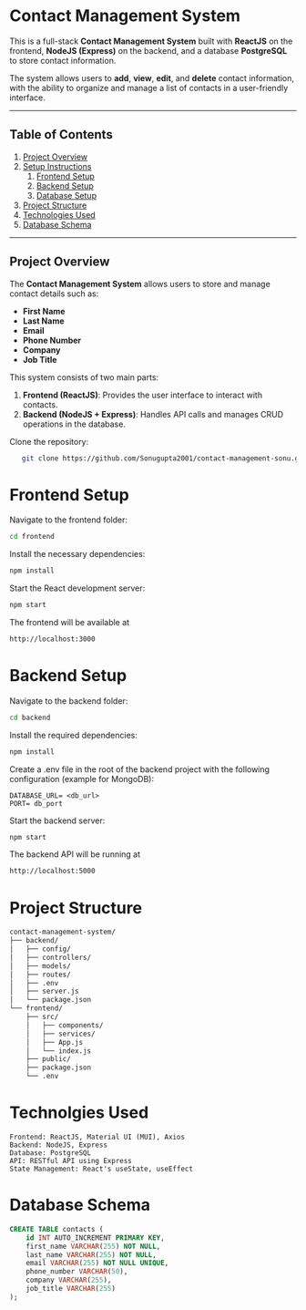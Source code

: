 # Contact Management System

This is a full-stack **Contact Management System** built with **ReactJS** on the frontend, **NodeJS (Express)** on the backend, and a database **PostgreSQL** to store contact information.

The system allows users to **add**, **view**, **edit**, and **delete** contact information, with the ability to organize and manage a list of contacts in a user-friendly interface.

---

## Table of Contents
1. [Project Overview](#project-overview)
2. [Setup Instructions](#setup-instructions)
   1. [Frontend Setup](#frontend-setup)
   2. [Backend Setup](#backend-setup)
   3. [Database Setup](#database-setup)
3. [Project Structure](#project-structure)
4. [Technologies Used](#technologies-used)
5. [Database Schema](#database-schema)


---

## Project Overview
The **Contact Management System** allows users to store and manage contact details such as:

- **First Name**
- **Last Name**
- **Email**
- **Phone Number**
- **Company**
- **Job Title**

This system consists of two main parts:
1. **Frontend (ReactJS)**: Provides the user interface to interact with contacts.
2. **Backend (NodeJS + Express)**: Handles API calls and manages CRUD operations in the database.
   
Clone the repository:
```bash
   git clone https://github.com/Sonugupta2001/contact-management-sonu.git
```
# Frontend Setup
Navigate to the frontend folder:
```bash
cd frontend
```

Install the necessary dependencies:
```bash
npm install
```

Start the React development server:
```bash
npm start
```

The frontend will be available at
```bash
http://localhost:3000
```

# Backend Setup

Navigate to the backend folder:
```bash
cd backend
```
Install the required dependencies:
```bash
npm install
```

Create a .env file in the root of the backend project with the following configuration (example for MongoDB):
```text
DATABASE_URL= <db_url>
PORT= db_port
```

Start the backend server:
```bash
npm start
```

The backend API will be running at
```bash
http://localhost:5000
```


# Project Structure

```bash
contact-management-system/
├── backend/
│   ├── config/
│   ├── controllers/
│   ├── models/
│   ├── routes/
│   ├── .env
│   ├── server.js
│   └── package.json
└── frontend/
    ├── src/
    │   ├── components/
    │   ├── services/
    │   ├── App.js
    │   └── index.js
    ├── public/
    ├── package.json
    └── .env
```

# Technolgies Used
```
Frontend: ReactJS, Material UI (MUI), Axios
Backend: NodeJS, Express
Database: PostgreSQL
API: RESTful API using Express
State Management: React's useState, useEffect
```


# Database Schema
```sql
CREATE TABLE contacts (
    id INT AUTO_INCREMENT PRIMARY KEY,
    first_name VARCHAR(255) NOT NULL,
    last_name VARCHAR(255) NOT NULL,
    email VARCHAR(255) NOT NULL UNIQUE,
    phone_number VARCHAR(50),
    company VARCHAR(255),
    job_title VARCHAR(255)
);
```

